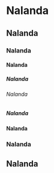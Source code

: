 # Nalanda
## Nalanda
### Nalanda
#### Nalanda
##### Nalanda
###### Nalanda
##### Nalanda
#### Nalanda
### Nalanda
## Nalanda
# 





